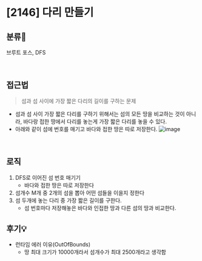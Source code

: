 # [2146] 다리 만들기
## 분류💁

브루트 포스, DFS

</br>

## 접근법
> 섬과 섬 사이에 가장 짧은 다리의 길이를 구하는 문제
- 섬과 섬 사이 가장 짧은 다리를 구하기 위해서는 섬의 모든 땅을 비교하는 것이 아니라, 바다랑 접한 땅에서 다리를 놓는게 가장 짧은 다리를 놓을 수 있다.
- 아래와 같이 섬에 번호를 매기고 바다와 접한 땅은 따로 저장한다.
![image](https://user-images.githubusercontent.com/44988609/108838457-024f2a00-7617-11eb-9cd5-776051392576.png)



</br>

## 로직
1. DFS로 이어진 섬 번호 매기기
    * 바다와 접한 땅은 따로 저장한다
2. 섬개수 M개 중 2개의 섬을 뽑아 어떤 섬들을 이을지 정한다
3. 섬 두개에 놓는 다리 중 가장 짧은 길이를 구한다.
    * 섬 번호마다 저장해놓은 바다와 인접한 땅과 다른 섬의 땅과 비교한다.


## 후기💡
- 런타임 에러 이유(OutOfBounds)
    * 땅 최대 크기가 10000개라서 섬개수가 최대 2500개라고 생각함

